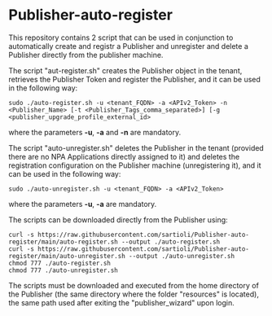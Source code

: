 # Publisher-auto-register

This repository contains 2 script that can be used in conjunction to automatically create and registr a Publisher and unregister and delete a Publisher directly from the publisher machine.

The script "aut-register.sh" creates the Publisher object in the tenant, retrieves the Publisher Token and register the Publisher, and it can be used in the following way:
```
sudo ./auto-register.sh -u <tenant_FQDN> -a <APIv2_Token> -n <Publisher_Name> [-t <Publisher_Tags_comma_separated>] [-g <publisher_upgrade_profile_external_id>
```
where the parameters **-u**, **-a** and **-n** are mandatory.

The script "auto-unregister.sh" deletes the Publisher in the tenant (provided there are no NPA Applications directly assigned to it) and deletes the registration configuration on the Publisher machine (unregistering it), and it can be used in the following way:
```
sudo ./auto-unregister.sh -u <tenant_FQDN> -a <APIv2_Token>
```
where the parameters **-u**, **-a** are mandatory.

The scripts can be downloaded directly from the Publisher using:
```
curl -s https://raw.githubusercontent.com/sartioli/Publisher-auto-register/main/auto-register.sh --output ./auto-register.sh
curl -s https://raw.githubusercontent.com/sartioli/Publisher-auto-register/main/auto-unregister.sh --output ./auto-unregister.sh
chmod 777 ./auto-register.sh
chmod 777 ./auto-unregister.sh

```
The scripts must be downloaded and executed from the home directory of the Publisher (the same directory where the folder "resources" is located), the same path used after exiting the "publisher_wizard" upon login. 
